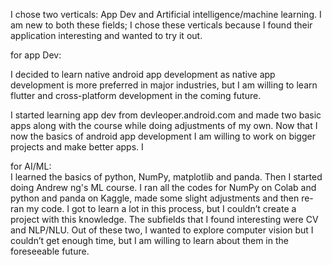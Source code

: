 I chose two verticals: App Dev and Artificial intelligence/machine learning.
I am new to both these fields; I chose these verticals because I found their application interesting
and wanted to try it out.

for app Dev:
    
   I decided to learn native android app development as native app development is more preferred in major industries,
    but I am willing to learn flutter and cross-platform development in the coming future.
    
   I started learning app dev from devleoper.android.com and made two basic apps along with the course while doing adjustments of my own. Now that I now the basics of android     app development I am willing to work on bigger projects
    and make better apps.     I 


for AI/ML:  
    I learned the basics of python, NumPy, matplotlib and panda. Then I started doing Andrew ng's ML course.
    I ran all the codes for NumPy on Colab and python and panda on Kaggle, made some slight adjustments and then re-ran my code. I got to learn a lot in this process, but I        couldn’t create a project with this knowledge.
    The subfields that I found interesting were CV and NLP/NLU.
    Out of these two, I wanted to explore computer vision but I couldn’t get enough time, but I am willing to learn about them in the foreseeable future.


